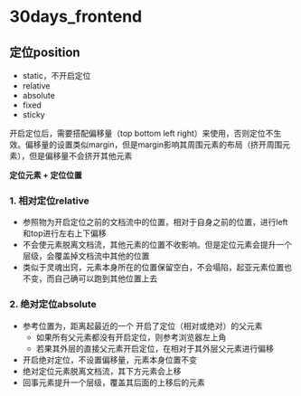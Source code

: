 # 30days_frontend

## 定位position
- static，不开启定位
- relative
- absolute
- fixed
- sticky

开启定位后，需要搭配偏移量（top bottom left right）来使用，否则定位不生效。偏移量的设置类似margin，但是margin影响其周围元素的布局（挤开周围元素），但是偏移量不会挤开其他元素

**定位元素 + 定位位置**

### 1. 相对定位relative
- 参照物为开启定位之前的文档流中的位置，相对于自身之前的位置，进行left和top进行左右上下偏移
- 不会使元素脱离文档流，其他元素的位置不收影响。但是定位元素会提升一个层级，会覆盖掉文档流中其他的位置
- 类似于灵魂出窍，元素本身所在的位置保留空白，不会塌陷，起亚元素位置也不变，而自己确可以跑到其他位置上去

### 2. 绝对定位absolute
- 参考位置为，距离起最近的一个 开启了定位（相对或绝对）的父元素
  - 如果所有父元素都没有开启定位，则参考浏览器左上角
  - 若果其外层的直接父元素开启定位，在相对于其外层父元素进行偏移
- 开启绝对定位，不设置偏移量，元素本身位置不变
- 绝对定位元素脱离文档流，其下方元素会上移
- 回事元素提升一个层级，覆盖其后面的上移后的元素
